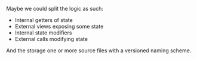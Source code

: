 Maybe we could split the logic as such:

- Internal getters of state
- External views exposing some state
- Internal state modifiers
- External calls modifying state

And the storage one or more source files with a versioned naming scheme.

